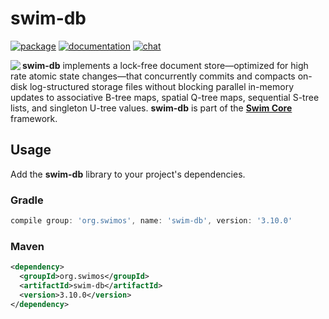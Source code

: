# swim-db

[![package](https://img.shields.io/maven-central/v/org.swimos/swim-util?label=maven)](https://mvnrepository.com/artifact/org.swimos/swim-db)
[![documentation](https://img.shields.io/badge/doc-JavaDoc-blue.svg)](https://docs.swimos.org/java/latest/swim.db/module-summary.html)
[![chat](https://img.shields.io/badge/chat-Gitter-green.svg)](https://gitter.im/swimos/community)

<a href="https://www.swimos.org"><img src="https://docs.swimos.org/readme/marlin-blue.svg" align="left"></a>

**swim-db** implements a lock-free document store—optimized for high rate
atomic state changes—that concurrently commits and compacts on-disk
log-structured storage files without blocking parallel in-memory updates
to associative B-tree maps, spatial Q-tree maps, sequential S-tree lists,
and singleton U-tree values.  **swim-db** is part of the
[**Swim Core**](https://github.com/swimos/swim/tree/master/swim-system-java/swim-core-java) framework.

## Usage

Add the **swim-db** library to your project's dependencies.

### Gradle

```groovy
compile group: 'org.swimos', name: 'swim-db', version: '3.10.0'
```

### Maven

```xml
<dependency>
  <groupId>org.swimos</groupId>
  <artifactId>swim-db</artifactId>
  <version>3.10.0</version>
</dependency>
```

